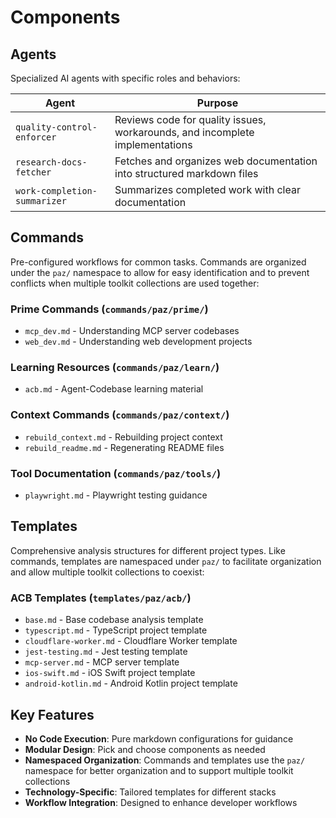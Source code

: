 # Components

## Agents

Specialized AI agents with specific roles and behaviors:

| Agent | Purpose |
|-------|---------|
| `quality-control-enforcer` | Reviews code for quality issues, workarounds, and incomplete implementations |
| `research-docs-fetcher` | Fetches and organizes web documentation into structured markdown files |
| `work-completion-summarizer` | Summarizes completed work with clear documentation |

## Commands

Pre-configured workflows for common tasks. Commands are organized under the `paz/` namespace to allow for easy identification and to prevent conflicts when multiple toolkit collections are used together:

### Prime Commands (`commands/paz/prime/`)
- `mcp_dev.md` - Understanding MCP server codebases
- `web_dev.md` - Understanding web development projects

### Learning Resources (`commands/paz/learn/`)
- `acb.md` - Agent-Codebase learning material

### Context Commands (`commands/paz/context/`)
- `rebuild_context.md` - Rebuilding project context
- `rebuild_readme.md` - Regenerating README files

### Tool Documentation (`commands/paz/tools/`)
- `playwright.md` - Playwright testing guidance

## Templates

Comprehensive analysis structures for different project types. Like commands, templates are namespaced under `paz/` to facilitate organization and allow multiple toolkit collections to coexist:

### ACB Templates (`templates/paz/acb/`)
- `base.md` - Base codebase analysis template
- `typescript.md` - TypeScript project template
- `cloudflare-worker.md` - Cloudflare Worker template
- `jest-testing.md` - Jest testing template
- `mcp-server.md` - MCP server template
- `ios-swift.md` - iOS Swift project template
- `android-kotlin.md` - Android Kotlin project template

## Key Features

- **No Code Execution**: Pure markdown configurations for guidance
- **Modular Design**: Pick and choose components as needed
- **Namespaced Organization**: Commands and templates use the `paz/` namespace for better organization and to support multiple toolkit collections
- **Technology-Specific**: Tailored templates for different stacks
- **Workflow Integration**: Designed to enhance developer workflows